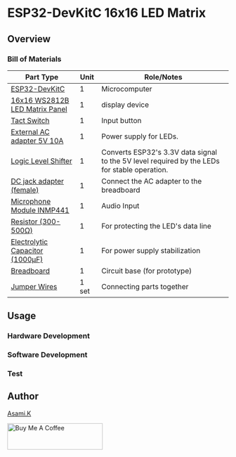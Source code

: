 # ESP32-DevKitC 16x16 LED Matrix

## Overview

### Bill of Materials

| Part Type                                                  | Unit  | Role/Notes                                                                                   |
| ---------------------------------------------------------- | ----- | -------------------------------------------------------------------------------------------- |
| [ESP32-DevKitC](https://amzn.to/4jV1hnT)                   | 1     | Microcomputer                                                                                |
| [16x16 WS2812B LED Matrix Panel](https://amzn.to/4ebZCcm)  | 1     | display device                                                                               |
| [Tact Switch](https://amzn.to/3T0gNUF)                     | 1     | Input button                                                                                 |
| [External AC adapter 5V 10A](https://amzn.to/4neewTI)      | 1     | Power supply for LEDs.                                                                       |
| [Logic Level Shifter](https://amzn.to/4eeDyhr)             | 1     | Converts ESP32's 3.3V data signal to the 5V level required by the LEDs for stable operation. |
| [DC jack adapter (female)](https://amzn.to/3IdZI7k)        | 1     | Connect the AC adapter to the breadboard                                                     |
| [Microphone Module INMP441](https://amzn.to/3FUDMxC)       | 1     | Audio Input                                                                                  |
| [Resistor (300-500Ω)](https://amzn.to/4kMejW2)             | 1     | For protecting the LED's data line                                                           |
| [Electrolytic Capacitor (1000µF)](https://amzn.to/45ZOWLQ) | 1     | For power supply stabilization                                                               |
| [Breadboard](https://amzn.to/40bMzlk)                      | 1     | Circuit base (for prototype)                                                                 |
| [Jumper Wires](https://amzn.to/45voWYC)                    | 1 set | Connecting parts together                                                                    |


## Usage


### Hardware Development


### Software Development


### Test


## Author

[Asami.K](https://asami.tokyo/)

<a href="https://www.buymeacoffee.com/asamiile" target="_blank"><img src="https://cdn.buymeacoffee.com/buttons/v2/default-yellow.png" alt="Buy Me A Coffee" style="height: 60px !important;width: 217px !important;" ></a>
